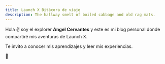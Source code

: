 ```yaml
---
title: Launch X Bitácora de viaje
description: The hallway smelt of boiled cabbage and old rag mats.
---
```


Hola ✌️  soy el explorer **Angel Cervantes** y este es mi blog personal donde compartiré mis aventuras de Launch X.

Te invito a conocer mis aprendizajes y leer mis experiencias.

🚀
